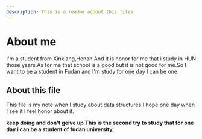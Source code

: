 ```yaml
---
description: This is a readme adbout this files
---
```


# About me
I'm a student from Xinxiang,Henan.And it is honor for me that i study in HUN those years.As for me  that school is a good but it is not good for me.So I want to be a student in Fudan and I'm study for one day I can be one.

## About this file
This file is my note when I study about data structures.I hope one day when I see it I feel honor about it.

**keep doing and don't geive up**
**This is the second try to study that for one day i can be a student of fudan university,**
